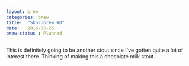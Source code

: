 ```yaml
---
layout: brew
categories: brew
title:  "Skorubrew #8"
date:   2016-05-25
brew-status : Planned
---
```


This is definitely going to be another stout since I've gotten quite a lot of interest there. Thinking of making this a chocolate milk stout.